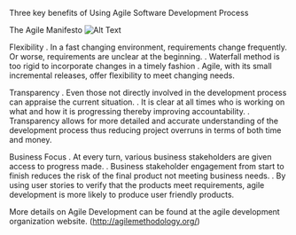 Three key benefits of Using Agile Software Development Process

The Agile Manifesto
![Alt Text](https://rafvb.files.wordpress.com/2012/10/manifestowallpaper1024.jpg)

Flexibility
 . In a fast changing environment, requirements change frequently. Or worse, requirements are unclear at the beginning. 
 . Waterfall method is too rigid to incorporate changes in a timely fashion
 . Agile, with its small incremental releases, offer flexibility to meet changing needs.
 
Transparency
 . Even those not directly involved in the development process can appraise the current situation.
 . It is clear at all times who is working on what and how it is progressing thereby improving accountability.
 . Transparency allows for more detailed and accurate understanding of the development process thus reducing project overruns in terms of both time and money.
 
Business Focus
 . At every turn, various business stakeholders are given access to progress made.
 . Business stakeholder engagement from start to finish reduces the risk of the final product not meeting business needs.
 . By using user stories to verify that the products meet requirements, agile development is more likely to produce user friendly products.
 
More details on Agile Development can be found at the agile development organization website. (http://agilemethodology.org/)
